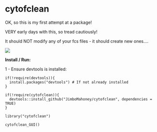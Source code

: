 # cytofclean

OK, so this is my first attempt at a package!

VERY early days with this, so tread cautiously!

It should NOT modify any of your fcs files - it should create new ones....

<img src="https://raw.githubusercontent.com/JimboMahoney/cytofclean/master/plots_15_28_57.png"
  align="center" />

<b>Install / Run:</b>

1 - Ensure devtools is installed:

```
if(!require(devtools)){
  install.packages("devtools") # If not already installed
}

if(!require(cytofclean)){
  devtools::install_github("JimboMahoney/cytofclean", dependencies = TRUE)
}

library("cytofclean")

cytofclean_GUI()
```
